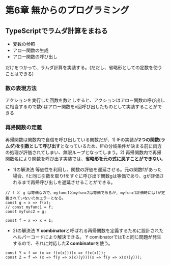 # 第6章 無からのプログラミング

## TypeScriptでラムダ計算をまねる
 - 変数の参照
 - アロー関数の生成
 - アロー関数の呼び出し

だけをつかって、ラムダ計算を実装する。(だだし、省略形としての定数を使うことはできる)

### 数の表現方法
アクションを実行した回数を数としすると、アクションはアロー関数の呼び出しに相当するので数nはアロー関数をn回呼び出したものとして実装することができる

### 再帰関数の定義
再帰関数は関数内で自信を呼び出している関数だが、1) IFの実装が**2つの関数(ラムダ)を引数として呼び出す**となっているため、IFの分岐条件が決まる前に両方の処理が評価されてしまい、無限ループとなってしまう。2) 再帰関数内で再帰関数名により関数を呼び出す実装では、**省略形を元の式に戻すことができない**。

 - 1)の解決法
 等価性を利用し、関数の評価を遅延させる。元の関数fがあった場合、fと同じ引数を取りfをすぐに呼び出す関数gは等価であり、gが評価されるまで再帰呼び出しを遅延させることができる。
```
// f と g は等価なので、myfunc1とmyfunc2は等価であるが, myfunc1評価時にはfが定義されていないためエラーとなる。
const g = x => f(x);
// const myfunc1 = f;
const myfunc2 = g;

const f = x => x + 1;
```

 - 2)の解決法
 **Y combinator**と呼ばれる再帰関数を定義するために設計されたヘルパーコードにより解決できる。
Y comibnatorでは1)と同じ問題が発生するので、それに対応した**Z combinator**を使う。
```
const Y = f => (x => f(x(x)))(x => f(x(x)));
const Z = f => (x => f(y => x(x)(y)))(x => f(y => x(x)(y)));
```